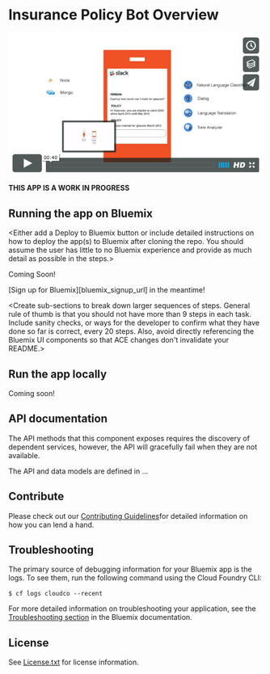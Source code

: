 # Insurance Policy Bot Overview

[![Policy Bot](./design/video-cap.png)](https://vimeo.com/165460548 "Policy Bot Concept - Click to Watch!")

**THIS APP IS A WORK IN PROGRESS**

## Running the app on Bluemix
<Either add a Deploy to Bluemix button or include detailed instructions on how to deploy the app(s) to Bluemix after cloning the repo. You should assume the user has little to no Bluemix experience and provide as much detail as possible in the steps.>

Coming Soon!

[Sign up for Bluemix][bluemix_signup_url] in the meantime!

<Create sub-sections to break down larger sequences of steps. General rule of thumb is that you should not have more than 9 steps in each task. Include sanity checks, or ways for the developer to confirm what they have done so far is correct, every 20 steps. Also, avoid directly referencing the Bluemix UI components so that ACE changes don't invalidate your README.>

## Run the app locally
Coming soon!

## API documentation
The API methods that this component exposes requires the discovery of dependent services, however, the API will gracefully fail when they are not available.

The API and data models are defined in ...

## Contribute
Please check out our [Contributing Guidelines]()for detailed information on how you can lend a hand.

## Troubleshooting

The primary source of debugging information for your Bluemix app is the logs. To see them, run the following command using the Cloud Foundry CLI:

  ```
  $ cf logs cloudco --recent
  ```
For more detailed information on troubleshooting your application, see the [Troubleshooting section](https://www.ng.bluemix.net/docs/troubleshoot/tr.html) in the Bluemix documentation.



## License

See [License.txt](License.txt) for license information.
